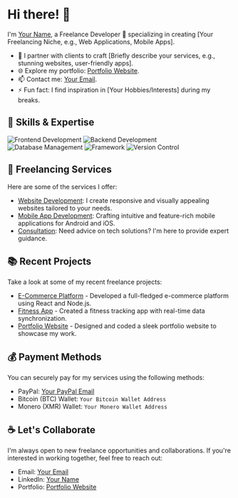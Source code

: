 # Hi there! 👋

I'm [Your Name](https://yourwebsite.com), a Freelance Developer 🚀 specializing in creating [Your Freelancing Niche, e.g., Web Applications, Mobile Apps].

- 💼 I partner with clients to craft [Briefly describe your services, e.g., stunning websites, user-friendly apps].
- 🌐 Explore my portfolio: [Portfolio Website](https://yourportfolio.com).
- 📫 Contact me: [Your Email](mailto:youremail@example.com).
- ⚡ Fun fact: I find inspiration in [Your Hobbies/Interests] during my breaks.

## 🔧 Skills & Expertise

![Frontend Development](https://img.shields.io/badge/Frontend-HTML%2C%20CSS%2C%20JS-00C853?style=flat-square)
![Backend Development](https://img.shields.io/badge/Backend-Node.js%2C%20Python-2979FF?style=flat-square)
![Database Management](https://img.shields.io/badge/Databases-MongoDB%2C%20SQL-FF5733?style=flat-square)
![Framework](https://img.shields.io/badge/Framework-React%2C%20Express-FFD700?style=flat-square)
![Version Control](https://img.shields.io/badge/VCS-Git-F05032?style=flat-square)

## 💼 Freelancing Services

Here are some of the services I offer:

- [Website Development](https://yourwebsite.com/website-development): I create responsive and visually appealing websites tailored to your needs.
- [Mobile App Development](https://yourwebsite.com/mobile-app-development): Crafting intuitive and feature-rich mobile applications for Android and iOS.
- [Consultation](https://yourwebsite.com/consultation): Need advice on tech solutions? I'm here to provide expert guidance.

## 📚 Recent Projects

Take a look at some of my recent freelance projects:

- [E-Commerce Platform](https://github.com/yourusername/ecommerce-platform) - Developed a full-fledged e-commerce platform using React and Node.js.
- [Fitness App](https://github.com/yourusername/fitness-app) - Created a fitness tracking app with real-time data synchronization.
- [Portfolio Website](https://github.com/yourusername/portfolio-website) - Designed and coded a sleek portfolio website to showcase my work.

## 💰 Payment Methods

You can securely pay for my services using the following methods:

- PayPal: [Your PayPal Email](mailto:yourpaypal@email.com)
- Bitcoin (BTC) Wallet: `Your Bitcoin Wallet Address`
- Monero (XMR) Wallet: `Your Monero Wallet Address`

## ☕ Let's Collaborate

I'm always open to new freelance opportunities and collaborations. If you're interested in working together, feel free to reach out:

- Email: [Your Email](mailto:youremail@example.com)
- LinkedIn: [Your Name](https://www.linkedin.com/in/yourusername/)
- Portfolio: [Portfolio Website](https://yourportfolio.com)
